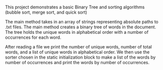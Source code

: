 This project demonstrates a basic Binary Tree and sorting algorithms (bubble sort, merge sort, and quick sort)

The main method takes in an array of strings representing absolute paths to .txt files. The main method creates a binary tree of words in the document. The tree holds the unique words in alphabetical order with a number of occurrences for each word.

After reading a file we print the number of unique words, number of total words, and a list of unique words in alphabetical order. We then use the sorter chosen in the static initialization block to make a list of the words by number of occurrences and print the words by number of occurrences.